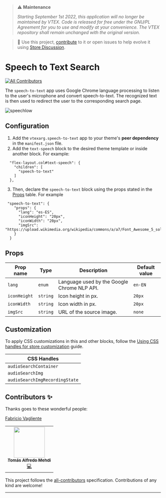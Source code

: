 > ⚠️ **Maintenance**
>
> *Starting September 1st 2022, this application will no longer be maintained by VTEX. Code is released for free under the GNU/PL Agreement for you to use and modify at your convenience. The VTEX repository shall remain unchanged with the original version.*

> 📢 Use this project, [contribute](https://github.com/vtex-apps/speech-to-text) to it or open issues to help evolve it using [Store Discussion](https://github.com/vtex-apps/store-discussion).

# Speech to Text Search

<!-- DOCS-IGNORE:start -->
<!-- ALL-CONTRIBUTORS-BADGE:START - Do not remove or modify this section -->
[![All Contributors](https://img.shields.io/badge/all_contributors-0-orange.svg?style=flat-square)](#contributors-)
<!-- ALL-CONTRIBUTORS-BADGE:END -->
<!-- DOCS-IGNORE:end -->

The `speech-to-text` app uses Google Chrome language processing to listen to the user's microphone and convert speech-to-text. The recognized text is then used to redirect the user to the corresponding search page.

![speechlow](https://user-images.githubusercontent.com/23383993/127346535-62a7546b-accd-468b-adfa-3495cabe64b9.gif)

## Configuration 

1. Add the `vtexarg.speech-to-text` app to your theme's **peer dependency** in the `manifest.json` file.
2. Add the `text-speech` block to the desired theme template or inside another block. For example:

````
  "flex-layout.col#text-speech": {
    "children": [
      "speech-to-text"
    ]
  },
````

3. Then, declare the `speech-to-text` block using the props stated in the [Props](#props) table. For example

```
 "speech-to-text": {
    "props": {
      "lang": "es-ES",
      "iconHeight": "20px",
      "iconWidth": "20px",
      "imgSrc": "https://upload.wikimedia.org/wikipedia/commons/a/a7/Font_Awesome_5_solid_microphone.svg"
    }
  }
```

## Props

| Prop name    | Type            | Description    | Default value                                                                                                                               |
| ------------ | --------------- | --------------------------------------------------------------------------------------------------------------------------------------------- | ---------- | 
| `lang`      | `enum`       | Language used by the Google Chrome NLP API.         | `en-EN`        |
| `iconHeight`      | `string`       | Icon height in px.         | `20px`        |
| `iconWidth`      | `string`       | Icon width in px.         | `20px`        |
| `imgSrc`      | `string`       | URL of the source image.         | `none`        |



## Customization
To apply CSS customizations in this and other blocks, follow the [Using CSS handles for store customization](https://developers.vtex.com/vtex-developer-docs/docs/vtex-io-documentation-using-css-handles-for-store-customization) guide.

| CSS Handles |
| ----------- | 
| `audioSearchContainer` | 
| `audioSearchImg` | 
| `audioSearchImgRecordingState` | 


<!-- DOCS-IGNORE:start -->

## Contributors ✨

Thanks goes to these wonderful people:

<!-- ALL-CONTRIBUTORS-LIST:START - Do not remove or modify this section -->
<!-- prettier-ignore-start -->
<!-- markdownlint-disable -->
[Fabricio Vagliente](https://github.com/Favri)
<table>
  <tr>
    <td align="center"><a href="https://github.com/tomymehdi"><img src="https://avatars.githubusercontent.com/u/774112?v=4" width="100px;" alt=""/><br /><sub><b>Tomás Alfredo Mehdi</b></sub></a><br /><a href="https://github.com/vtex-apps/speech-to-text/commits?author=tomymehdi" title="Code">💻</a></td>
  </tr>
</table>


<!-- markdownlint-enable -->
<!-- prettier-ignore-end -->
<!-- ALL-CONTRIBUTORS-LIST:END -->

This project follows the [all-contributors](https://github.com/all-contributors/all-contributors) specification. Contributions of any kind are welcome!

<!-- DOCS-IGNORE:end -->

----
